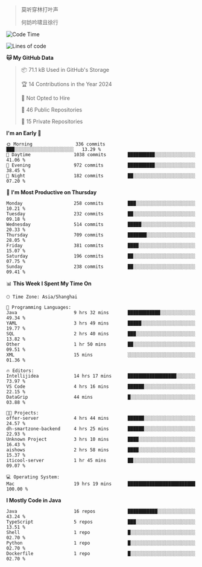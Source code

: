 > 莫听穿林打叶声
> 
> 何妨吟啸且徐行

<!-- ![Github Stats](https://github-readme-stats.vercel.app/api?username=catch6&count_private=true&show_icons=true&theme=gruvbox) -->

<!-- ![Top Langs](https://github-readme-stats.vercel.app/api/top-langs/?username=catch6&layout=compact) -->

<!--START_SECTION:waka-->
![Code Time](http://img.shields.io/badge/Code%20Time-933%20hrs%2041%20mins-blue)

![Lines of code](https://img.shields.io/badge/From%20Hello%20World%20I%27ve%20Written-9.3%20million%20lines%20of%20code-blue)

**🐱 My GitHub Data** 

> 📦 71.1 kB Used in GitHub's Storage 
 > 
> 🏆 14 Contributions in the Year 2024
 > 
> 🚫 Not Opted to Hire
 > 
> 📜 46 Public Repositories 
 > 
> 🔑 15 Private Repositories 
 > 
**I'm an Early 🐤** 

```text
🌞 Morning                336 commits         ███░░░░░░░░░░░░░░░░░░░░░░   13.29 % 
🌆 Daytime                1038 commits        ██████████░░░░░░░░░░░░░░░   41.06 % 
🌃 Evening                972 commits         ██████████░░░░░░░░░░░░░░░   38.45 % 
🌙 Night                  182 commits         ██░░░░░░░░░░░░░░░░░░░░░░░   07.20 % 
```
📅 **I'm Most Productive on Thursday** 

```text
Monday                   258 commits         ███░░░░░░░░░░░░░░░░░░░░░░   10.21 % 
Tuesday                  232 commits         ██░░░░░░░░░░░░░░░░░░░░░░░   09.18 % 
Wednesday                514 commits         █████░░░░░░░░░░░░░░░░░░░░   20.33 % 
Thursday                 709 commits         ███████░░░░░░░░░░░░░░░░░░   28.05 % 
Friday                   381 commits         ████░░░░░░░░░░░░░░░░░░░░░   15.07 % 
Saturday                 196 commits         ██░░░░░░░░░░░░░░░░░░░░░░░   07.75 % 
Sunday                   238 commits         ██░░░░░░░░░░░░░░░░░░░░░░░   09.41 % 
```


📊 **This Week I Spent My Time On** 

```text
🕑︎ Time Zone: Asia/Shanghai

💬 Programming Languages: 
Java                     9 hrs 32 mins       ████████████░░░░░░░░░░░░░   49.34 % 
YAML                     3 hrs 49 mins       █████░░░░░░░░░░░░░░░░░░░░   19.77 % 
SQL                      2 hrs 40 mins       ███░░░░░░░░░░░░░░░░░░░░░░   13.82 % 
Other                    1 hr 50 mins        ██░░░░░░░░░░░░░░░░░░░░░░░   09.51 % 
XML                      15 mins             ░░░░░░░░░░░░░░░░░░░░░░░░░   01.36 % 

🔥 Editors: 
Intellijidea             14 hrs 17 mins      ██████████████████░░░░░░░   73.97 % 
VS Code                  4 hrs 16 mins       ██████░░░░░░░░░░░░░░░░░░░   22.15 % 
DataGrip                 44 mins             █░░░░░░░░░░░░░░░░░░░░░░░░   03.88 % 

🐱‍💻 Projects: 
offer-server             4 hrs 44 mins       ██████░░░░░░░░░░░░░░░░░░░   24.57 % 
dh-smartzone-backend     4 hrs 25 mins       ██████░░░░░░░░░░░░░░░░░░░   22.93 % 
Unknown Project          3 hrs 10 mins       ████░░░░░░░░░░░░░░░░░░░░░   16.43 % 
aishows                  2 hrs 58 mins       ████░░░░░░░░░░░░░░░░░░░░░   15.37 % 
iticool-server           1 hr 45 mins        ██░░░░░░░░░░░░░░░░░░░░░░░   09.07 % 

💻 Operating System: 
Mac                      19 hrs 19 mins      █████████████████████████   100.00 % 
```

**I Mostly Code in Java** 

```text
Java                     16 repos            ███████████░░░░░░░░░░░░░░   43.24 % 
TypeScript               5 repos             ███░░░░░░░░░░░░░░░░░░░░░░   13.51 % 
Shell                    1 repo              █░░░░░░░░░░░░░░░░░░░░░░░░   02.70 % 
Python                   1 repo              █░░░░░░░░░░░░░░░░░░░░░░░░   02.70 % 
Dockerfile               1 repo              █░░░░░░░░░░░░░░░░░░░░░░░░   02.70 % 
```




<!--END_SECTION:waka-->
